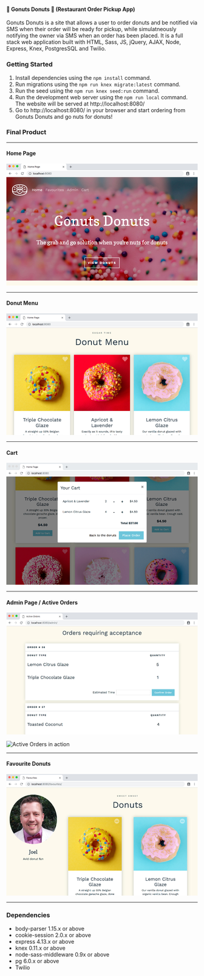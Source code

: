 #### 🍩 Gonuts Donuts 🍩  (Restaurant Order Pickup App)

Gonuts Donuts is a site that allows a user to order donuts and be notified via SMS when their order will be ready for pickup, while simulatneously notifying the owner via SMS when an order has been placed.
It is a full stack web application built with HTML, Sass, JS, jQuery, AJAX, Node, Express, Knex, PostgresSQL and Twilio.

### Getting Started

1. Install dependencies using the `npm install` command.
2. Run migrations using the `npm run knex migrate:latest` command.
3. Run the seed using the `npm run knex seed:run` command.
4. Run the development web server using the `npm run local` command. The website will be served at http://localhost:8080/ 
5. Go to http://localhost:8080/ in your browser and start ordering from Gonuts Donuts and go nuts for donuts!


### Final Product

--------------------

#### Home Page
![Home Page](https://github.com/KevinZ7/RestaurantApp/blob/master/docs/Home-Page.jpg)

--------------------

#### Donut Menu
![Donut Menu](https://github.com/KevinZ7/RestaurantApp/blob/master/docs/Donut-Menu.jpg)

--------------------

#### Cart
![Cart](https://github.com/KevinZ7/RestaurantApp/blob/master/docs/Cart.jpg)

--------------------

#### Admin Page / Active Orders
![Active Orders](https://github.com/KevinZ7/RestaurantApp/blob/master/docs/Active-Orders.jpg)

![Active Orders in action](https://gyazo.com/78f044dcc5ec7164f50785717ed5ae8f
)

--------------------

#### Favourite Donuts
![Favourite Donuts](https://github.com/KevinZ7/RestaurantApp/blob/master/docs/Favourite-Donuts.jpg)

--------------------

### Dependencies

- body-parser 1.15.x or above
- cookie-session 2.0.x or above
- express 4.13.x or above
- knex 0.11.x or above
- node-sass-middleware 0.9x or above
- pg 6.0.x or above
- Twilio

